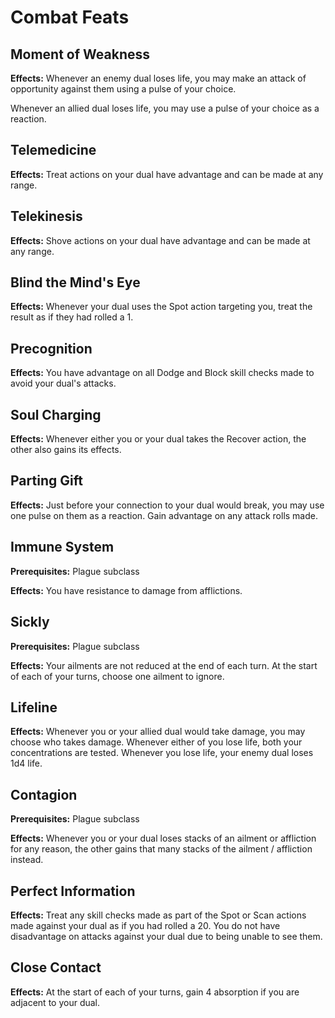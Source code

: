 # Combat Feats

## Moment of Weakness

**Effects:** Whenever an enemy dual loses life, you may make an attack of opportunity against them using a pulse of your choice.

Whenever an allied dual loses life, you may use a pulse of your choice as a reaction.

## Telemedicine

**Effects:** Treat actions on your dual have advantage and can be made at any range.

## Telekinesis

**Effects:** Shove actions on your dual have advantage and can be made at any range.

## Blind the Mind's Eye

**Effects:** Whenever your dual uses the Spot action targeting you, treat the result as if they had rolled a 1.

## Precognition

**Effects:** You have advantage on all Dodge and Block skill checks made to avoid your dual's attacks.

## Soul Charging

**Effects:** Whenever either you or your dual takes the Recover action, the other also gains its effects.

## Parting Gift

**Effects:** Just before your connection to your dual would break, you may use one pulse on them as a reaction. Gain advantage on any attack rolls made.

## Immune System

**Prerequisites:** Plague subclass

**Effects:** You have resistance to damage from afflictions.

## Sickly

**Prerequisites:** Plague subclass

**Effects:** Your ailments are not reduced at the end of each turn. At the start of each of your turns, choose one ailment to ignore.

## Lifeline

**Effects:** Whenever you or your allied dual would take damage, you may choose who takes damage. Whenever either of you lose life, both your concentrations are tested. Whenever you lose life, your enemy dual loses 1d4 life.

## Contagion

**Prerequisites:** Plague subclass

**Effects:** Whenever you or your dual loses stacks of an ailment or affliction for any reason, the other gains that many stacks of the ailment / affliction instead.

## Perfect Information

**Effects:** Treat any skill checks made as part of the Spot or Scan actions made against your dual as if you had rolled a 20. You do not have disadvantage on attacks against your dual due to being unable to see them.

## Close Contact

**Effects:** At the start of each of your turns, gain 4 absorption if you are adjacent to your dual.
